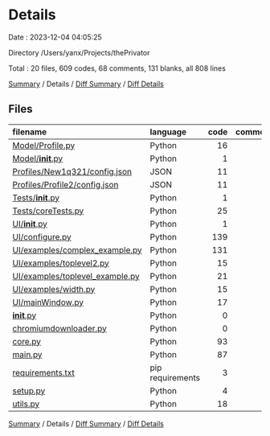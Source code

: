 # Details

Date : 2023-12-04 04:05:25

Directory /Users/yanx/Projects/thePrivator

Total : 20 files,  609 codes, 68 comments, 131 blanks, all 808 lines

[Summary](results.md) / Details / [Diff Summary](diff.md) / [Diff Details](diff-details.md)

## Files
| filename | language | code | comment | blank | total |
| :--- | :--- | ---: | ---: | ---: | ---: |
| [Model/Profile.py](/Model/Profile.py) | Python | 16 | 11 | 2 | 29 |
| [Model/__init__.py](/Model/__init__.py) | Python | 1 | 0 | 1 | 2 |
| [Profiles/New1q321/config.json](/Profiles/New1q321/config.json) | JSON | 11 | 0 | 0 | 11 |
| [Profiles/Profile2/config.json](/Profiles/Profile2/config.json) | JSON | 11 | 0 | 0 | 11 |
| [Tests/__init__.py](/Tests/__init__.py) | Python | 1 | 0 | 1 | 2 |
| [Tests/coreTests.py](/Tests/coreTests.py) | Python | 25 | 7 | 9 | 41 |
| [UI/__init__.py](/UI/__init__.py) | Python | 1 | 0 | 1 | 2 |
| [UI/configure.py](/UI/configure.py) | Python | 139 | 6 | 23 | 168 |
| [UI/examples/complex_example.py](/UI/examples/complex_example.py) | Python | 131 | 11 | 22 | 164 |
| [UI/examples/toplevel2.py](/UI/examples/toplevel2.py) | Python | 15 | 7 | 9 | 31 |
| [UI/examples/toplevel_example.py](/UI/examples/toplevel_example.py) | Python | 21 | 0 | 8 | 29 |
| [UI/examples/width.py](/UI/examples/width.py) | Python | 15 | 6 | 7 | 28 |
| [UI/mainWindow.py](/UI/mainWindow.py) | Python | 17 | 0 | 2 | 19 |
| [__init__.py](/__init__.py) | Python | 0 | 0 | 1 | 1 |
| [chromiumdownloader.py](/chromiumdownloader.py) | Python | 0 | 0 | 1 | 1 |
| [core.py](/core.py) | Python | 93 | 17 | 21 | 131 |
| [main.py](/main.py) | Python | 87 | 3 | 18 | 108 |
| [requirements.txt](/requirements.txt) | pip requirements | 3 | 0 | 0 | 3 |
| [setup.py](/setup.py) | Python | 4 | 0 | 1 | 5 |
| [utils.py](/utils.py) | Python | 18 | 0 | 4 | 22 |

[Summary](results.md) / Details / [Diff Summary](diff.md) / [Diff Details](diff-details.md)